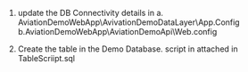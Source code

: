 1. update the DB Connectivity details in
  a. AviationDemoWebApp\AvivationDemoDataLayer\App.Config
  b.AviationDemoWebApp\AviationDemoApi\Web.config
 
2. Create the table in the Demo Database. script in attached in TableScriipt.sql
